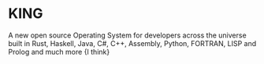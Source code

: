 # KING
A new open source Operating System for developers across the universe built in Rust, Haskell, Java, C#, C++, Assembly, Python, FORTRAN, LISP and Prolog and much more {I think}
